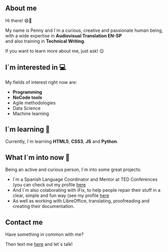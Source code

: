 ## About me

Hi there! 😄👋  

My name is Penny and I´m a curious, creative and passionate human being, with a wide expertise in **Audiovisual Translation EN-SP**  
and also training in **Technical Writing**.

If you want to learn more about me, just ask! 😉

## I´m interested in 💻 

My fields of interest right now are:

- **Programming**
- **NoCode tools**
- Agile methodologies
- Data Science
- Machine learning

## I´m learning 📕

Currently, I´m learning **HTML5**, **CSS3**, **JS** and **Python**.

## What I´m into now 💖

Being an active and curious person, I´m into some great projects:

- I´m a Spanish Language Coordinator and Mentor at TED Conferences (you can check out my profile [here](https://www.ted.com/profiles/5067502)
- And I´m also colaborating with iFix, to help people repair their stuff in a clear, simple and fun way (see my profile [here](https://es.ifixit.com/User/4031587/Penny)
- As well as working with LibreOffice, translating, proofreading and creating their documentation.

## Contact me 

Have something in common with me?

Then text me [here](https://es.linkedin.com/in/penny-mart%C3%ADnez-d%C3%ADaz-52a40421a) and let´s talk!

<!---
Meagain13/Meagain13 is a ✨ special ✨ repository because its `README.md` (this file) appears on your GitHub profile.
You can click the Preview link to take a look at your changes.
--->
